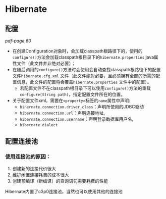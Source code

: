 # Hibernate
## 配置
*pdf-page 60*

- 在创建Configuration对象时，会加载classpath根路径下的，使用的`configure()`方法会加载classpath根目录下的`hibernate.properties` java属性文件（此文件并非绝对必要）；
- 在随后调用的`configure()`方法时会使用会自动查找classpath根路径下的配置文件`hibernate.cfg.xml` 文件（此文件绝对必要，且必须拥有全部的所需的配置信息，此文件的配置将会覆盖`hibernate.properties` 文件中的配置）。
	- 若配置文件不在classpath根目录下可以使用`configure()`方法的重载`configure(String path)`，指定配置文件所在的位置。
- 关于配置文件xml，需要在`<property>`标签的`name`属性中声明:
	- `binernate.connection.driver_class`：声明所使用的JDBC驱动
	- `hibernate.connection.url`：声明连接地址, 
	- `hibernate.connection.username`：声明登录数据库用户名, 
	- `hibernate.dialect`

## 配置连接池

### 使用连接池的原因：
1. 创建新的连接代价很大
2. 维护闲置连接耗费的成本很大
3. 创建预编译（新编译）的查询语句需要耗费的性能

Hibernate内置了c3p0连接池，当然也可以使用其他的连接池




